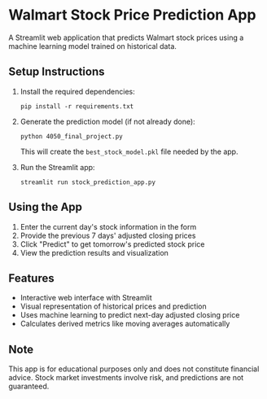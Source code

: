 # Walmart Stock Price Prediction App

A Streamlit web application that predicts Walmart stock prices using a machine learning model trained on historical data.

## Setup Instructions

1. Install the required dependencies:
   ```
   pip install -r requirements.txt
   ```

2. Generate the prediction model (if not already done):
   ```
   python 4050_final_project.py
   ```
   This will create the `best_stock_model.pkl` file needed by the app.

3. Run the Streamlit app:
   ```
   streamlit run stock_prediction_app.py
   ```

## Using the App

1. Enter the current day's stock information in the form
2. Provide the previous 7 days' adjusted closing prices
3. Click "Predict" to get tomorrow's predicted stock price
4. View the prediction results and visualization

## Features

- Interactive web interface with Streamlit
- Visual representation of historical prices and prediction
- Uses machine learning to predict next-day adjusted closing price
- Calculates derived metrics like moving averages automatically

## Note

This app is for educational purposes only and does not constitute financial advice. Stock market investments involve risk, and predictions are not guaranteed.
